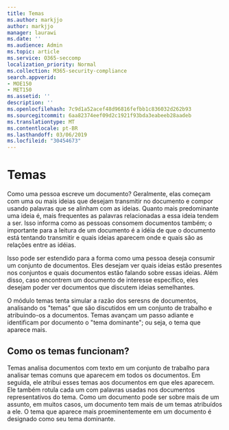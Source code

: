 ```yaml
---
title: Temas
ms.author: markjjo
author: markjjo
manager: laurawi
ms.date: ''
ms.audience: Admin
ms.topic: article
ms.service: O365-seccomp
localization_priority: Normal
ms.collection: M365-security-compliance
search.appverid:
- MOE150
- MET150
ms.assetid: ''
description: ''
ms.openlocfilehash: 7c9d1a52acef48d96816fefbb1c836032d262b93
ms.sourcegitcommit: 6aa82374eef09d2c1921f93bda3eabeeb28aadeb
ms.translationtype: MT
ms.contentlocale: pt-BR
ms.lasthandoff: 03/06/2019
ms.locfileid: "30454673"
---
```

# <a name="themes"></a>Temas
Como uma pessoa escreve um documento? Geralmente, elas começam com uma ou mais ideias que desejam transmitir no documento e compor usando palavras que se alinham com as ideias. Quanto mais predominante uma ideia é, mais frequentes as palavras relacionadas a essa ideia tendem a ser. Isso informa como as pessoas consomem documentos também; o importante para a leitura de um documento é a idéia de que o documento está tentando transmitir e quais ideias aparecem onde e quais são as relações entre as idéias.

Isso pode ser estendido para a forma como uma pessoa deseja consumir um conjunto de documentos. Eles desejam ver quais ideias estão presentes nos conjuntos e quais documentos estão falando sobre essas ideias. Além disso, caso encontrem um documento de interesse específico, eles desejam poder ver documentos que discutem ideias semelhantes.

O módulo temas tenta simular a razão dos seresns de documentos, analisando os "temas" que são discutidos em um conjunto de trabalho e atribuindo-os a documentos. Temas avançam um passo adiante e identificam por documento o "tema dominante"; ou seja, o tema que aparece mais.

## <a name="how-does-themes-work"></a>Como os temas funcionam?
Temas analisa documentos com texto em um conjunto de trabalho para analisar temas comuns que aparecem em todos os documentos. Em seguida, ele atribui esses temas aos documentos em que eles aparecem. Ele também rotula cada um com palavras usadas nos documentos representativos do tema. Como um documento pode ser sobre mais de um assunto, em muitos casos, um documento tem mais de um temas atribuídos a ele. O tema que aparece mais proeminentemente em um documento é designado como seu tema dominante.